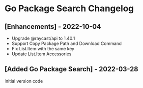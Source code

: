# Go Package Search Changelog

## [Enhancements] - 2022-10-04

- Upgrade @raycast/api to 1.40.1
- Support Copy Package Path and Download Command
- Fix List.Item with the same key
- Update List.Item Accessories

## [Added Go Package Search] - 2022-03-28

Initial version code
